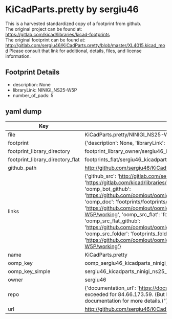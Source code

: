 # KiCadParts.pretty by sergiu46  
This is a harvested standardized copy of a footprint from github.  
The original project can be found at:  
https://gitlab.com/kicad/libraries/kicad-footprints  
The original footprint can be found at:
http://gitlab.com/sergiu46/KiCadParts.pretty/blob/master/XL4015.kicad_mod
Please consult that link for additional, details, files, and license information.  
## Footprint Details
* description: None  
* libraryLink: NINIGI_NS25-W5P  
* number_of_pads: 5  
## yaml dump  
| Key | Value |  
| --- | --- |  
| file | KiCadParts.pretty/NINIGI_NS25-W5P.kicad_mod |  
| footprint | {'description': None, 'libraryLink': 'NINIGI_NS25-W5P', 'number_of_pads': 5} |  
| footprint_library_directory | footprint_library_owner/sergiu46_KiCadParts.pretty |  
| footprint_library_directory_flat | footprints_flat/sergiu46_kicadparts_ninigi_ns25_w5p/working |  
| github_path | http://github.com/sergiu46/KiCadParts.pretty/blob/master/NINIGI_NS25-W5P.kicad_mod |  
| links | {'github_src': 'http://gitlab.com/sergiu46/KiCadParts.pretty/blob/master/XL4015.kicad_mod', 'github_src_repo': 'https://gitlab.com/kicad/libraries/kicad-footprints', 'oomp_bot': 'footprints/sergiu46_kicadparts_ninigi_ns25_w5p/working', 'oomp_bot_github': 'https://github.com/oomlout/oomlout_oomp_footprint_bot/tree/main/footprints/sergiu46_kicadparts_ninigi_ns25_w5p/working', 'oomp_doc': 'footprints/footprints/sergiu46/KiCadParts/NINIGI_NS25-W5P/working/', 'oomp_doc_github': 'https://github.com/oomlout/oomlout_oomp_footprint_doc/tree/main/footprints/footprints/sergiu46/KiCadParts/NINIGI_NS25-W5P/working', 'oomp_src_flat': 'footprints_flat/footprints_flat/sergiu46_kicadparts_ninigi_ns25_w5p/working', 'oomp_src_flat_github': 'https://github.com/oomlout/oomlout_oomp_footprint_src/tree/main/footprints_flat/sergiu46_kicadparts_ninigi_ns25_w5p/working', 'oomp_src_folder': 'footprints_folder/footprints_folder/sergiu46/KiCadParts/NINIGI_NS25-W5P/working', 'oomp_src_folder_github': 'https://github.com/oomlout/oomlout_oomp_footprint_src/tree/main/footprints_folder/sergiu46/KiCadParts/NINIGI_NS25-W5P/working'} |  
| name | KiCadParts.pretty |  
| oomp_key | oomp_sergiu46_kicadparts_ninigi_ns25_w5p |  
| oomp_key_simple | sergiu46_kicadparts_ninigi_ns25_w5p |  
| owner | sergiu46 |  
| repo | {'documentation_url': 'https://docs.github.com/rest/overview/resources-in-the-rest-api#rate-limiting', 'message': "API rate limit exceeded for 84.66.173.59. (But here's the good news: Authenticated requests get a higher rate limit. Check out the documentation for more details.)"} |  
| url | http://github.com/sergiu46/KiCadParts.pretty |  

